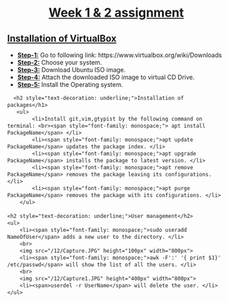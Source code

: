 <!DOCTYPE html>
<html lang="en">
<head>
    <meta charset="UTF-8">
    <meta http-equiv="X-UA-Compatible" content="IE=edge">
    <meta name="viewport" content="width=device-width, initial-scale=1.0">
</head>
<body>
    <h1 style="text-align: center;text-decoration: underline;">Week 1 & 2 assignment</h1>
    <h2 style="text-decoration: underline;">Installation of VirtualBox</h2>
    <ul>
        <li><span style="text-decoration: underline; font-weight: bold;">Step-1:</span> Go to following link: https://www.virtualbox.org/wiki/Downloads </li>
        <li><span style="text-decoration: underline; font-weight: bold;">Step-2:</span> Choose your system.</li>
        <li><span style="text-decoration: underline; font-weight: bold;">Step-3:</span> Download Ubuntu ISO image.</li>
        <li><span style="text-decoration: underline; font-weight: bold;">Step-4:</span> Attach the downloaded ISO image to virtual CD Drive.</li>
        <li><span style="text-decoration: underline; font-weight: bold;">Step-5:</span> Install the Operating system.</li>
      </ul>

      <h2 style="text-decoration: underline;">Installation of packages</h1>
       <ul>
            <li>Install git,vim,gtypist by the following command on terminal: <br><span style="font-family: monospace;"> apt install PackageName</span> </li>
            <li><span style="font-family: monospace;">apt update PackageName</span> updates the package index. </li>
            <li><span style="font-family: monospace;">apt upgrade PackageName</span> installs the package to latest version. </li>
            <li><span style="font-family: monospace;">apt remove PackageName</span> removes the package leaving its configurations. </li>
            <li><span style="font-family: monospace;">apt purge PackageName</span> removes the package with its configurations. </li>
        </ul>

    <h2 style="text-decoration: underline;">User management</h2>    
    <ul>
        <li><span style="font-family: monospace;">sudo useradd NameOfUser</span> adds a new user to the directory. </li>
        <br>
        <img src="/12/Capture.JPG" height="100px" width="800px">
        <li><span style="font-family: monospace;">awk -F':' '{ print $1}' /etc/passwd</span> will show the list of all the users. </li>
        <br>
        <img src="/12/Capture1.JPG" height="400px" width="800px">
        <li><span>userdel -r UserName</span> will delete the user. </li>
    </ul>

</body>
</html>
